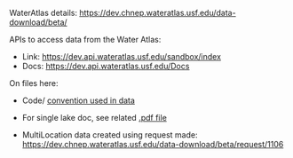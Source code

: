 WaterAtlas details:
https://dev.chnep.wateratlas.usf.edu/data-download/beta/

APIs  to access data from the Water Atlas: 
 - Link: https://dev.api.wateratlas.usf.edu/sandbox/index
 - Docs: https://dev.api.wateratlas.usf.edu/Docs

On files here:
* Code/ [convention used in data](https://github.com/biplav-s/course-tai/blob/main/sample-code/common-data/water/WA-Quality-Assurance-Code-Definitions.pdf) 

* For single lake doc, see related [.pdf file](https://github.com/biplav-s/course-tai/blob/main/sample-code/common-data/water/WaterAtlas-OneLake-doc.pdf)

* MultiLocation data created using request made:
https://dev.chnep.wateratlas.usf.edu/data-download/beta/request/1106
